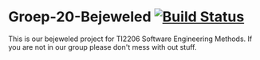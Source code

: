 # Groep-20-Bejeweled [![Build Status](https://travis-ci.org/edekruif/Groep-20-Bejeweled.svg?branch=master)](https://travis-ci.org/edekruif/Groep-20-Bejeweled)
This is our bejeweled project for TI2206 Software Engineering Methods.
If you are not in our group please don't mess with out stuff.
